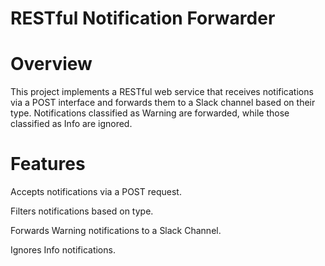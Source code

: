 # RESTful Notification Forwarder

# Overview

This project implements a RESTful web service that receives notifications via a POST interface and forwards them to a Slack channel based on their type. Notifications classified as Warning are forwarded, while those classified as Info are ignored.

# Features

Accepts notifications via a POST request.

Filters notifications based on type.

Forwards Warning notifications to a Slack Channel.

Ignores Info notifications.
